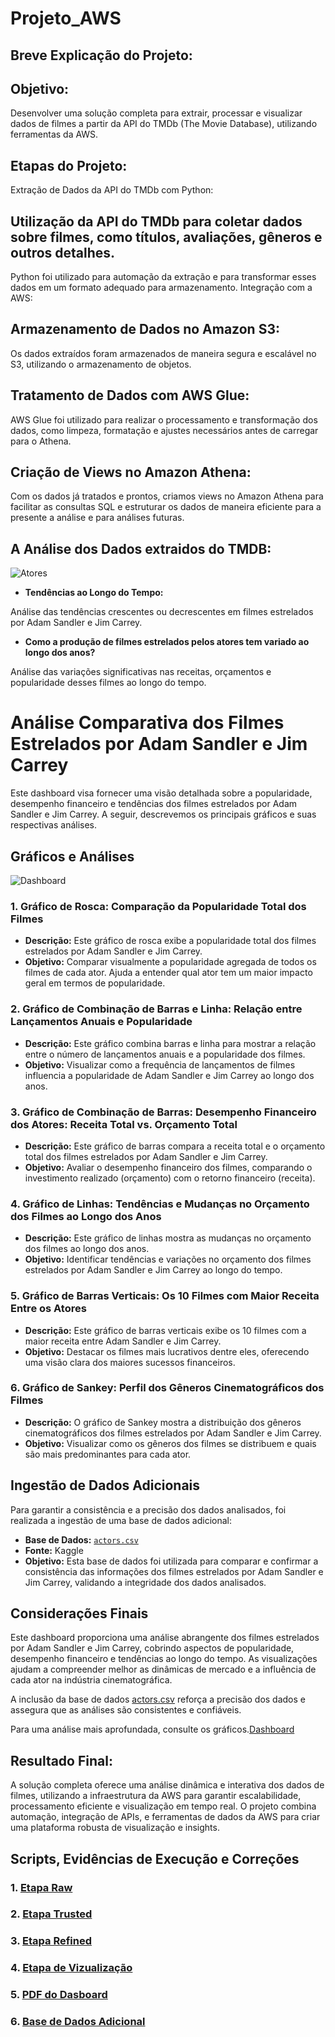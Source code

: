 # Projeto_AWS

## Breve Explicação do Projeto:

## Objetivo: 

Desenvolver uma solução completa para extrair, processar e visualizar dados de filmes a partir da API do TMDb (The Movie Database), utilizando ferramentas da AWS.

## Etapas do Projeto:

Extração de Dados da API do TMDb com Python:

## Utilização da API do TMDb para coletar dados sobre filmes, como títulos, avaliações, gêneros e outros detalhes.

Python foi utilizado para automação da extração e para transformar esses dados em um formato adequado para armazenamento.
Integração com a AWS:

## Armazenamento de Dados no Amazon S3: 

Os dados extraídos foram armazenados de maneira segura e escalável no S3, utilizando o armazenamento de objetos.

## Tratamento de Dados com AWS Glue:

AWS Glue foi utilizado para realizar o processamento e transformação dos dados, como limpeza, formatação e ajustes necessários antes de carregar para o Athena.

## Criação de Views no Amazon Athena:

Com os dados já tratados e prontos, criamos views no Amazon Athena para facilitar as consultas SQL e estruturar os dados de maneira eficiente para a presente a análise e para análises futuras.


## A Análise dos Dados extraidos do TMDB:

![Atores](Projeto_AWS/Etapa_Vizualizacao/Artistas.png)

- **Tendências ao Longo do Tempo:**

Análise das tendências crescentes ou decrescentes em filmes estrelados por Adam Sandler e Jim Carrey.

- **Como a produção de filmes estrelados pelos atores tem variado ao longo dos anos?**

Análise das variações significativas nas receitas, orçamentos e popularidade desses filmes ao longo do tempo.


# Análise Comparativa dos Filmes Estrelados por Adam Sandler e Jim Carrey

Este dashboard visa fornecer uma visão detalhada sobre a popularidade, desempenho financeiro e tendências dos filmes estrelados por Adam Sandler e Jim Carrey. A seguir, descrevemos os principais gráficos e suas respectivas análises.

## Gráficos e Análises


![Dashboard](Projeto_AWS/Etapa_Vizualizacao/Analise_Comparativa.png)



### 1. Gráfico de Rosca: Comparação da Popularidade Total dos Filmes

- **Descrição:** Este gráfico de rosca exibe a popularidade total dos filmes estrelados por Adam Sandler e Jim Carrey.
- **Objetivo:** Comparar visualmente a popularidade agregada de todos os filmes de cada ator. Ajuda a entender qual ator tem um maior impacto geral em termos de popularidade.



### 2. Gráfico de Combinação de Barras e Linha: Relação entre Lançamentos Anuais e Popularidade

- **Descrição:** Este gráfico combina barras e linha para mostrar a relação entre o número de lançamentos anuais e a popularidade dos filmes.
- **Objetivo:** Visualizar como a frequência de lançamentos de filmes influencia a popularidade de Adam Sandler e Jim Carrey ao longo dos anos.



### 3. Gráfico de Combinação de Barras: Desempenho Financeiro dos Atores: Receita Total vs. Orçamento Total

- **Descrição:** Este gráfico de barras compara a receita total e o orçamento total dos filmes estrelados por Adam Sandler e Jim Carrey.
- **Objetivo:** Avaliar o desempenho financeiro dos filmes, comparando o investimento realizado (orçamento) com o retorno financeiro (receita).



### 4. Gráfico de Linhas: Tendências e Mudanças no Orçamento dos Filmes ao Longo dos Anos

- **Descrição:** Este gráfico de linhas mostra as mudanças no orçamento dos filmes ao longo dos anos.
- **Objetivo:** Identificar tendências e variações no orçamento dos filmes estrelados por Adam Sandler e Jim Carrey ao longo do tempo.



### 5. Gráfico de Barras Verticais: Os 10 Filmes com Maior Receita Entre os Atores

- **Descrição:** Este gráfico de barras verticais exibe os 10 filmes com a maior receita entre Adam Sandler e Jim Carrey.
- **Objetivo:** Destacar os filmes mais lucrativos dentre eles, oferecendo uma visão clara dos maiores sucessos financeiros.



### 6. Gráfico de Sankey: Perfil dos Gêneros Cinematográficos dos Filmes

- **Descrição:** O gráfico de Sankey mostra a distribuição dos gêneros cinematográficos dos filmes estrelados por Adam Sandler e Jim Carrey.
- **Objetivo:** Visualizar como os gêneros dos filmes se distribuem e quais são mais predominantes para cada ator.

## Ingestão de Dados Adicionais

Para garantir a consistência e a precisão dos dados analisados, foi realizada a ingestão de uma base de dados adicional:

- **Base de Dados:** [`actors.csv`](Projeto_AWS/Etapa_Vizualizacao/actors.csv)
- **Fonte:** Kaggle
- **Objetivo:** Esta base de dados foi utilizada para comparar e confirmar a consistência das informações dos filmes estrelados por Adam Sandler e Jim Carrey, validando a integridade dos dados analisados.

## Considerações Finais

Este dashboard proporciona uma análise abrangente dos filmes estrelados por Adam Sandler e Jim Carrey, cobrindo aspectos de popularidade, desempenho financeiro e tendências ao longo do tempo. As visualizações ajudam a compreender melhor as dinâmicas de mercado e a influência de cada ator na indústria cinematográfica.

A inclusão da base de dados [actors.csv](Projeto_AWS/Etapa_Vizualizacao/actors.csv) reforça a precisão dos dados e assegura que as análises são consistentes e confiáveis.

Para uma análise mais aprofundada, consulte os gráficos.[Dashboard](Projeto_AWS/Etapa_Vizualizacao/Analise_Comparativa.png)

## Resultado Final: 

A solução completa oferece uma análise dinâmica e interativa dos dados de filmes, utilizando a infraestrutura da AWS para garantir escalabilidade, processamento eficiente e visualização em tempo real. O projeto combina automação, integração de APIs, e ferramentas de dados da AWS para criar uma plataforma robusta de visualização e insights.

## Scripts, Evidências de Execução e Correções


### 1. [Etapa Raw](Projeto_AWS/ETL_dos_Dados/Etapa_Raw_Nova_Extracao_TMDB)
### 2. [Etapa Trusted](Projeto_AWS/Etapa_Trusted_Corrigida)
### 3. [Etapa Refined](Projeto_AWS/Etapa_Refined_Corrigida)
### 4. [Etapa de Vizualização](Projeto_AWS/Etapa_Vizualizacao)
### 5. [PDF do Dasboard](Projeto_AWS/Etapa_Vizualizacao/Dashboard_Analise.pdf)
### 6. [Base de Dados Adicional](Projeto_AWS/Etapa_Vizualizacao/actors.csv)
